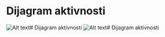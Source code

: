 # Dijagram aktivnosti
![Alt text](https://github.com/vdavid033/biljnevrste_repo/blob/master/Dokumentacija/STUDENT.jpg?raw=true "STUDENT")# Dijagram aktivnosti
![Alt text](https://github.com/vdavid033/biljnevrste_repo/blob/master/Dokumentacija/PROFESOR.jpg?raw=true "PROFESOR")# Dijagram aktivnosti
